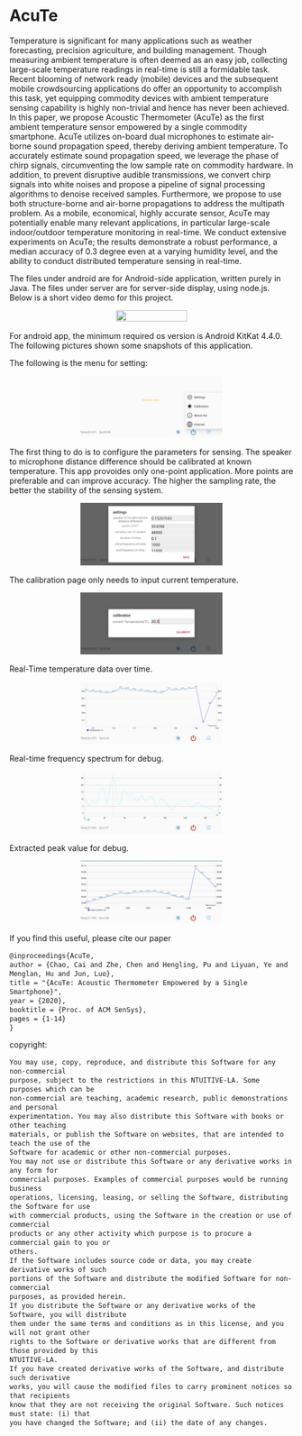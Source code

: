# AcuTe
Temperature is significant for many applications such as weather forecasting, precision agriculture, and building management. Though measuring ambient temperature is often deemed as an easy job, collecting large-scale temperature readings in real-time is still a formidable task. Recent blooming of network ready (mobile) devices and the subsequent mobile crowdsourcing applications do offer an opportunity to accomplish this task, yet equipping commodity devices with ambient temperature sensing capability is highly non-trivial and hence has never been achieved. In this paper, we propose Acoustic Thermometer (AcuTe) as the first ambient temperature sensor empowered by a single commodity smartphone. AcuTe utilizes on-board dual microphones to estimate air-borne sound propagation speed, thereby deriving ambient temperature. To accurately estimate sound propagation speed, we leverage the phase of chirp signals, circumventing the low sample rate on commodity hardware. In addition, to prevent disruptive audible transmissions, we convert chirp signals into white noises and propose a pipeline of signal processing algorithms to denoise received samples. Furthermore, we propose to use both structure-borne and air-borne propagations to address the multipath problem. As a mobile, economical, highly accurate sensor, AcuTe may potentially enable many relevant applications, in particular large-scale indoor/outdoor temperature monitoring in real-time. We conduct extensive experiments on AcuTe; the results demonstrate a robust performance, a median accuracy of 0.3 degree even at a varying humidity level, and the ability to conduct distributed temperature sensing in real-time.

The files under android are for Android-side application, written purely in Java. The files under server are for server-side display, using node.js. 
Below is a short video demo for this project. 


<div align=center><img src="pics/show.gif" width="50%" height="50%"/></div>

For android app, the minimum required os version is Android KitKat 4.4.0. The following pictures shown some snapshots of this application. 

The following is the menu for setting: 

<div align=center><img src="pics/menu.jpg" width="50%" height="50%"/></div>

The first thing to do is to configure the parameters for sensing. The speaker to microphone distance difference should be calibrated at known temperature. This app provoides only one-point application. More points are preferable and can improve accuracy. The higher the sampling rate, the better the stability of the sensing system. 

<div align=center><img src="pics/parameter.jpg" width="50%" height="50%"/></div>

The calibration page only needs to input current temperature.

<div align=center><img src="pics/calibration.jpg" width="50%" height="50%"/></div>

Real-Time temperature data over time.

<div align=center><img src="pics/temperature.jpg" width="50%" height="50%"/></div>

Real-time frequency spectrum for debug. 

<div align=center><img src="pics/frequency.jpg" width="50%" height="50%"/></div>

Extracted peak value for debug. 

<div align=center><img src="pics/frequency_peek.jpg" width="50%" height="50%"/></div>


If you find this useful, please cite our paper

```
@inproceedings{AcuTe,
author = {Chao, Cai and Zhe, Chen and Hengling, Pu and Liyuan, Ye and Menglan, Hu and Jun, Luo},
title = "{AcuTe: Acoustic Thermometer Empowered by a Single Smartphone}",
year = {2020},
booktitle = {Proc. of ACM SenSys}, 
pages = {1-14}
}
```


copyright:

```
You may use, copy, reproduce, and distribute this Software for any non-commercial
purpose, subject to the restrictions in this NTUITIVE-LA. Some purposes which can be
non-commercial are teaching, academic research, public demonstrations and personal
experimentation. You may also distribute this Software with books or other teaching
materials, or publish the Software on websites, that are intended to teach the use of the
Software for academic or other non-commercial purposes.
You may not use or distribute this Software or any derivative works in any form for
commercial purposes. Examples of commercial purposes would be running business
operations, licensing, leasing, or selling the Software, distributing the Software for use
with commercial products, using the Software in the creation or use of commercial
products or any other activity which purpose is to procure a commercial gain to you or
others.
If the Software includes source code or data, you may create derivative works of such
portions of the Software and distribute the modified Software for non-commercial
purposes, as provided herein.
If you distribute the Software or any derivative works of the Software, you will distribute
them under the same terms and conditions as in this license, and you will not grant other
rights to the Software or derivative works that are different from those provided by this
NTUITIVE-LA.
If you have created derivative works of the Software, and distribute such derivative
works, you will cause the modified files to carry prominent notices so that recipients
know that they are not receiving the original Software. Such notices must state: (i) that
you have changed the Software; and (ii) the date of any changes.
```
